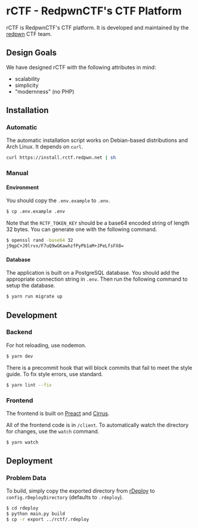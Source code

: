 # rCTF - RedpwnCTF's CTF Platform

rCTF is RedpwnCTF's CTF platform. It is developed and maintained by the [redpwn](https://redpwn.net) CTF team.

## Design Goals

We have designed rCTF with the following attributes in mind:

* scalability
* simplicity
* "modernness" (no PHP)

## Installation

### Automatic

The automatic installation script works on Debian-based distributions and Arch Linux. It depends on `curl`.

```bash
curl https://install.rctf.redpwn.net | sh
```

### Manual

#### Environment

You should copy the `.env.example` to `.env`. 

```bash
$ cp .env.example .env
```

Note that the `RCTF_TOKEN_KEY` should be a base64 encoded string of length 32 bytes. You can generate one with the following command.  

```bash
$ openssl rand -base64 32
j9qpC+J9lrvx/F7uQ9wGKawhzfPyPb1aM+JPeLfsFX8=
```

#### Database

The application is built on a PostgreSQL database. You should add the appropriate connection string in `.env`. Then run the following command to setup the database. 

```bash
$ yarn run migrate up
```

## Development

### Backend

For hot reloading, use nodemon.

```bash
$ yarn dev
```

There is a precommit hook that will block commits that fail to meet the style guide. To fix style errors, use standard. 

```bash
$ yarn lint --fix
```

### Frontend

The frontend is built on [Preact](https://preactjs.com/) and [Cirrus](https://spiderpig86.github.io/Cirrus/). 

All of the frontend code is in `/client`. To automatically watch the directory for changes, use the `watch` command. 

```bash
$ yarn watch
```

## Deployment

### Problem Data

To build, simply copy the exported directory from [rDeploy](https://github.com/redpwn/rdeploy) to `config.rDeployDirectory` (defaults to `.rdeploy`). 

```bash
$ cd rdeploy
$ python main.py build
$ cp -r export ../rctf/.rdeploy
```

